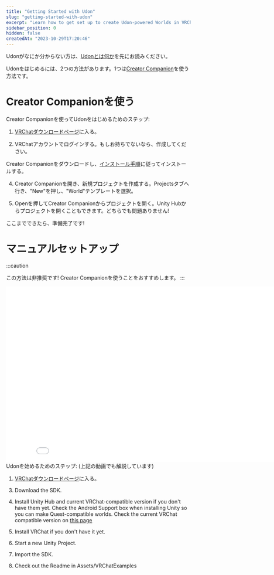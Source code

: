 ```yaml
---
title: "Getting Started with Udon"
slug: "getting-started-with-udon"
excerpt: "Learn how to get set up to create Udon-powered Worlds in VRChat."
sidebar_position: 0
hidden: false
createdAt: "2023-10-29T17:20:46"
---
```

<!-- If you don't know what Udon is, read [What is Udon](/worlds/udon) first.  -->
Udonがなにか分からない方は、[Udonとは何か](/worlds/udon)を先にお読みください。

<!-- There are two ways for you to get started with Udon. You can use our [Creator Companion](https://vcc.docs.vrchat.com) to do so.  -->
Udonをはじめるには、2つの方法があります。1つは[Creator Companion](https://vcc.docs.vrchat.com)を使う方法です。

<!-- # Using the Creator Companion -->
# Creator Companionを使う

<!-- Here are all the steps to get you started with Udon using the Creator Companion. -->
Creator Companionを使ってUdonをはじめるためのステップ:

<!-- 1. Visit [The VRChat Download Page](https://vrchat.com/home/download). -->
1. [VRChatダウンロードページ](https://vrchat.com/home/download)に入る。

<!-- 2. Login with your VRChat account or create it if you don't have one yet. -->
2. VRChatアカウントでログインする。もしお持ちでないなら、作成してください。

<!-- 3. Download the Creator Companion and follow its [installation steps](https://vcc.docs.vrchat.com/guides/getting-started).  -->
Creator Companionをダウンロードし、[インストール手順](https://vcc.docs.vrchat.com/guides/getting-started)に従ってインストールする。

<!-- 4. Create a new Project by opening the Creator Companion, going to Projects Tab and pressing "New", select the "World" Template. -->
4. Creator Companionを開き、新規プロジェクトを作成する。Projectsタブへ行き、"New"を押し、"World"テンプレートを選択。

<!-- 5. Open your project by clicking Open in the Creator Companion. You can also use the Unity Hub to open your project, either is fine! -->
5. Openを押してCreator Companionからプロジェクトを開く。Unity Hubからプロジェクトを開くこともできます。どちらでも問題ありません!

<!-- From there, you're ready to start! -->
ここまでできたら、準備完了です!

<!-- # Manual Setup -->
# マニュアルセットアップ
:::caution

<!-- This method is deprecated! You should use the Creator Companion. -->
この方法は非推奨です! Creator Companionを使うことをおすすめします。
:::

<iframe class="embedly-embed" src="//cdn.embedly.com/widgets/media.html?src=https%3A%2F%2Fwww.youtube.com%2Fembed%2Fvideoseries%3Flist%3DPLe9XHNvXcouQjg5GULWGLj1tMzeythnQi&display_name=YouTube&url=https%3A%2F%2Fwww.youtube.com%2Fwatch%3Fv%3D8gXzBTqlP6I&image=https%3A%2F%2Fi.ytimg.com%2Fvi%2F8gXzBTqlP6I%2Fhqdefault.jpg&key=f2aa6fc3595946d0afc3d76cbbd25dc3&type=text%2Fhtml&schema=youtube" width="854" height="480" scrolling="no" title="YouTube embed" frameborder="0" allow="autoplay; fullscreen" allowfullscreen="true"></iframe>
<!-- Here are all the steps to get you started with Udon, as covered in the video above. -->
Udonを始めるためのステップ: (上記の動画でも解説しています)

<!-- 1. Visit [The VRChat Download Page](https://vrchat.com/home/download). -->
1. [VRChatダウンロードページ](https://vrchat.com/home/download)に入る。

<!-- 2. Create a VRChat Account if you don't have one yet. -->

3. Download the SDK.

4. Install Unity Hub and current VRChat-compatible version if you don't have them yet. Check the Android Support box when installing Unity so you can make Quest-compatible worlds. Check the current VRChat compatible version on [this page](/sdk/current-unity-version)

5. Install VRChat if you don't have it yet.

6. Start a new Unity Project.

7. Import the SDK.

8. Check out the Readme in Assets/VRChatExamples